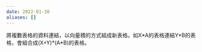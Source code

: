 ```yaml
---
date: 2022-01-30
aliases: []
---
```

將複數表格的資料連結，以向量積的方式組成新表格。如X\*A的表格連結Y\*B的表格，會組合成(X+Y)\*(A\*B)的表格。

